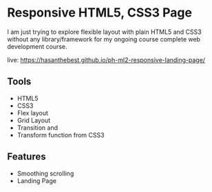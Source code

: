 # Responsive HTML5, CSS3 Page

I am just trying to explore flexible layout with plain HTML5 and CSS3 without any library/framework for my ongoing course complete web development course.

live: https://hasanthebest.github.io/ph-ml2-responsive-landing-page/

## Tools

- HTML5
- CSS3
- Flex layout
- Grid Layout
- Transition and
- Transform function from CSS3

## Features

- Smoothing scrolling
- Landing Page
